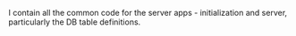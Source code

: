 I contain all the common code for the server apps - initialization and server, particularly the DB table definitions.
